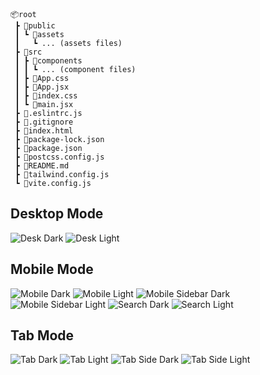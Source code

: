 ```plaintext
📦root
 ┣ 📂public
 ┃ ┗ 📂assets
 ┃   ┗ ... (assets files)
 ┣ 📂src
 ┃ ┣ 📂components
 ┃ ┃ ┗ ... (component files)
 ┃ ┣ 📜App.css
 ┃ ┣ 📜App.jsx
 ┃ ┣ 📜index.css
 ┃ ┗ 📜main.jsx
 ┣ 📜.eslintrc.js
 ┣ 📜.gitignore
 ┣ 📜index.html
 ┣ 📜package-lock.json
 ┣ 📜package.json
 ┣ 📜postcss.config.js
 ┣ 📜README.md
 ┣ 📜tailwind.config.js
 ┗ 📜vite.config.js
```
## Desktop Mode
![Desk Dark](public/desk-dark.png)
![Desk Light](public/desk-light.png)

## Mobile Mode
![Mobile Dark](public/mobile-dark.png)
![Mobile Light](public/mobile-light.png)
![Mobile Sidebar Dark](public/mob-sidebar-dark.png)
![Mobile Sidebar Light](public/mob-sidebar-light.png)
![Search Dark](public/search-dark.png)
![Search Light](public/search-light.png)

## Tab Mode
![Tab Dark](public/tab-dark.png)
![Tab Light](public/tab-light.png)
![Tab Side Dark](public/tab-side-dark.png)
![Tab Side Light](public/tab-side-light.png)

